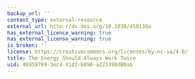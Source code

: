 ```yaml
---
backup_url: ''
content_type: external-resource
external_url: http://dx.doi.org/10.1038/458138a
has_external_licence_warning: true
has_external_license_warning: true
is_broken: ''
license: https://creativecommons.org/licenses/by-nc-sa/4.0/
title: The Energy Should Always Work Twice
uid: 46959769-3ec4-41df-b896-a223398d80ab
---
```

